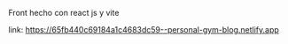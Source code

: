 Front hecho con react js y vite

link: https://65fb440c69184a1c4683dc59--personal-gym-blog.netlify.app
